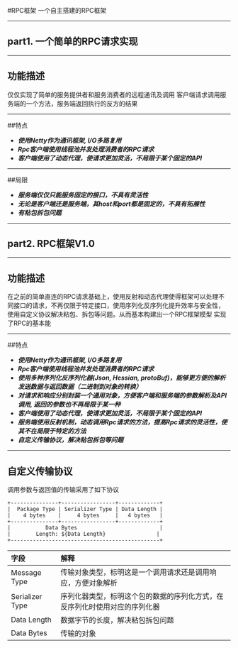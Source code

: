 #RPC框架 一个自主搭建的RPC框架
____
## part1. 一个简单的RPC请求实现
____
## 功能描述
仅仅实现了简单的服务提供者和服务消费者的远程通讯及调用
客户端请求调用服务端的一个方法，服务端返回执行的反方的结果
____
##特点
+ __*使用Netty作为通讯框架, I/O多路复用*__
+ __*Rpc客户端使用线程池并发处理消费者的RPC请求*__
+ __*客户端使用了动态代理，使请求更加灵活，不局限于某个固定的API*__
____
##局限
+ __*服务端仅仅只能服务固定的接口，不具有灵活性*__
+ __*无论是客户端还是服务端，其host和port都是固定的，不具有拓展性*__
+ __*有粘包拆包问题*__
____
## part2. RPC框架V1.0
____
## 功能描述
在之前的简单直连的RPC请求基础上，使用反射和动态代理使得框架可以处理不同接口的请求，不再仅限于特定接口，使用序列化反序列化提升效率与安全性，
使用自定义协议解决粘包、拆包等问题。从而基本构建出一个RPC框架模型
实现了RPC的基本能
____
##特点
+ __*使用Netty作为通讯框架, I/O多路复用*__
+ __*Rpc客户端使用线程池并发处理消费者的RPC请求*__
+ __*使用多种序列化反序列化器(Json, Hessian, protoBuf)，能够更方便的解析发送数据与返回数据（二进制到对象的转换）*__
+ __*对请求和响应分别封装一个通用对象，方便客户端和服务端的参数解析及API调用, 返回的参数也不再局限于某一种*__
+ __*客户端使用了动态代理，使请求更加灵活，不局限于某个固定的API*__
+ __*服务端使用反射机制，动态调用Rpc请求的方法，提高Rpc请求的灵活性，使其不在局限于特定的方法*__
+ __*自定义传输协议，解决粘包拆包等问题*__
____
## 自定义传输协议

调用参数与返回值的传输采用了如下协议

```
+---------------+-----------------+-------------+
|  Package Type | Serializer Type | Data Length |
|    4 bytes    |     4 bytes     |   4 bytes   |
+---------------+-----------------+-------------+
|           Data Bytes                          |
|        Length: ${Data Length}                |
+-----------------------------------------------+
```

| 字段            | 解释                                                         |
| :-------------- | :----------------------------------------------------------- |
| Message Type    | 传输对象类型，标明这是一个调用请求还是调用响应，方便对象解析                     |
| Serializer Type | 序列化器类型，标明这个包的数据的序列化方式，在反序列化时使用对应的序列化器                   |
| Data Length     | 数据字节的长度，解决粘包拆包问题                                               |
| Data Bytes      | 传输的对象 |
